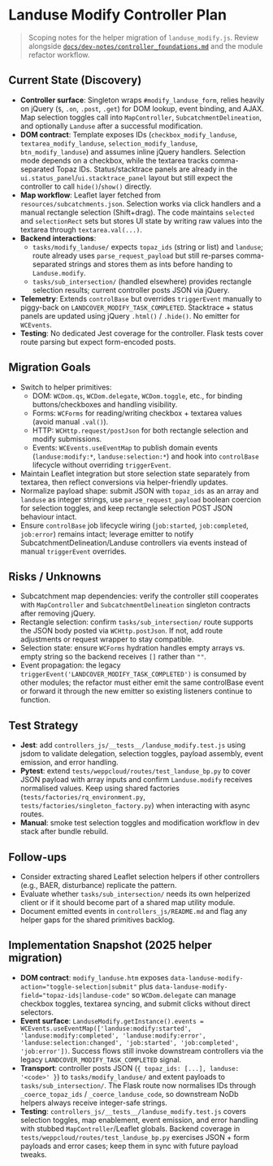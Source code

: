 # Landuse Modify Controller Plan
> Scoping notes for the helper migration of `landuse_modify.js`. Review alongside [`docs/dev-notes/controller_foundations.md`](./controller_foundations.md) and the module refactor workflow.

## Current State (Discovery)
- **Controller surface**: Singleton wraps `#modify_landuse_form`, relies heavily on jQuery (`$`, `.on`, `.post`, `.get`) for DOM lookup, event binding, and AJAX. Map selection toggles call into `MapController`, `SubcatchmentDelineation`, and optionally `Landuse` after a successful modification.
- **DOM contract**: Template exposes IDs (`checkbox_modify_landuse`, `textarea_modify_landuse`, `selection_modify_landuse`, `btn_modify_landuse`) and assumes inline jQuery handlers. Selection mode depends on a checkbox, while the textarea tracks comma-separated Topaz IDs. Status/stacktrace panels are already in the `ui.status_panel`/`ui.stacktrace_panel` layout but still expect the controller to call `hide()`/`show()` directly.
- **Map workflow**: Leaflet layer fetched from `resources/subcatchments.json`. Selection works via click handlers and a manual rectangle selection (Shift+drag). The code maintains `selected` and `selectionRect` sets but stores UI state by writing raw values into the textarea through `textarea.val(...)`.
- **Backend interactions**:
  - `tasks/modify_landuse/` expects `topaz_ids` (string or list) and `landuse`; route already uses `parse_request_payload` but still re-parses comma-separated strings and stores them as ints before handing to `Landuse.modify`.
  - `tasks/sub_intersection/` (handled elsewhere) provides rectangle selection results; current controller posts JSON via jQuery.
- **Telemetry**: Extends `controlBase` but overrides `triggerEvent` manually to piggy-back on `LANDCOVER_MODIFY_TASK_COMPLETED`. Stacktrace + status panels are updated using jQuery `.html()` / `.hide()`. No emitter for `WCEvents`.
- **Testing**: No dedicated Jest coverage for the controller. Flask tests cover route parsing but expect form-encoded posts.

## Migration Goals
- Switch to helper primitives:
  - DOM: `WCDom.qs`, `WCDom.delegate`, `WCDom.toggle`, etc., for binding buttons/checkboxes and handling visibility.
  - Forms: `WCForms` for reading/writing checkbox + textarea values (avoid manual `.val()`).
  - HTTP: `WCHttp.request/postJson` for both rectangle selection and modify submissions.
  - Events: `WCEvents.useEventMap` to publish domain events (`landuse:modify:*`, `landuse:selection:*`) and hook into `controlBase` lifecycle without overriding `triggerEvent`.
- Maintain Leaflet integration but store selection state separately from textarea, then reflect conversions via helper-friendly updates.
- Normalize payload shape: submit JSON with `topaz_ids` as an array and `landuse` as integer strings, use `parse_request_payload` boolean coercion for selection toggles, and keep rectangle selection POST JSON behaviour intact.
- Ensure `controlBase` job lifecycle wiring (`job:started`, `job:completed`, `job:error`) remains intact; leverage emitter to notify SubcatchmentDelineation/Landuse controllers via events instead of manual `triggerEvent` overrides.

## Risks / Unknowns
- Subcatchment map dependencies: verify the controller still cooperates with `MapController` and `SubcatchmentDelineation` singleton contracts after removing jQuery.
- Rectangle selection: confirm `tasks/sub_intersection/` route supports the JSON body posted via `WCHttp.postJson`. If not, add route adjustments or request wrapper to stay compatible.
- Selection state: ensure `WCForms` hydration handles empty arrays vs. empty string so the backend receives `[]` rather than `""`.
- Event propagation: the legacy `triggerEvent('LANDCOVER_MODIFY_TASK_COMPLETED')` is consumed by other modules; the refactor must either emit the same controlBase event or forward it through the new emitter so existing listeners continue to function.

## Test Strategy
- **Jest**: add `controllers_js/__tests__/landuse_modify.test.js` using jsdom to validate delegation, selection toggles, payload assembly, event emission, and error handling.
- **Pytest**: extend `tests/weppcloud/routes/test_landuse_bp.py` to cover JSON payload with array inputs and confirm `Landuse.modify` receives normalised values. Keep using shared factories (`tests/factories/rq_environment.py`, `tests/factories/singleton_factory.py`) when interacting with async routes.
- **Manual**: smoke test selection toggles and modification workflow in dev stack after bundle rebuild.

## Follow-ups
- Consider extracting shared Leaflet selection helpers if other controllers (e.g., BAER, disturbance) replicate the pattern.
- Evaluate whether `tasks/sub_intersection/` needs its own helperized client or if it should become part of a shared map utility module.
- Document emitted events in `controllers_js/README.md` and flag any helper gaps for the shared primitives backlog.

## Implementation Snapshot (2025 helper migration)
- **DOM contract**: `modify_landuse.htm` exposes `data-landuse-modify-action="toggle-selection|submit"` plus `data-landuse-modify-field="topaz-ids|landuse-code"` so `WCDom.delegate` can manage checkbox toggles, textarea syncing, and submit clicks without direct selectors.
- **Event surface**: `LanduseModify.getInstance().events = WCEvents.useEventMap(['landuse:modify:started', 'landuse:modify:completed', 'landuse:modify:error', 'landuse:selection:changed', 'job:started', 'job:completed', 'job:error'])`. Success flows still invoke downstream controllers via the legacy `LANDCOVER_MODIFY_TASK_COMPLETED` signal.
- **Transport**: controller posts JSON (`{ topaz_ids: [...], landuse: '<code>' }`) to `tasks/modify_landuse/` and extent payloads to `tasks/sub_intersection/`. The Flask route now normalises IDs through `_coerce_topaz_ids` / `_coerce_landuse_code`, so downstream NoDb helpers always receive integer-safe strings.
- **Testing**: `controllers_js/__tests__/landuse_modify.test.js` covers selection toggles, map enablement, event emission, and error handling with stubbed `MapController`/Leaflet globals. Backend coverage in `tests/weppcloud/routes/test_landuse_bp.py` exercises JSON + form payloads and error cases; keep them in sync with future payload tweaks.
